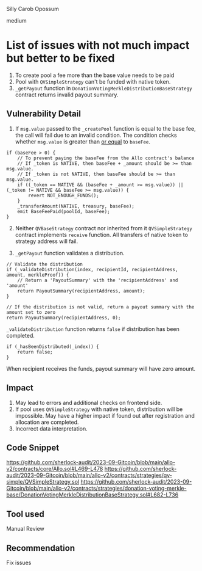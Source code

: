 Silly Carob Opossum

medium

# List of issues with not much impact but better to be fixed

1. To create pool a fee more than the base value needs to be paid
2. Pool  with `QVSimpleStrategy` can't be funded with native token.
3. `_getPayout` function in `DonationVotingMerkleDistributionBaseStrategy` contract returns invalid payout summary.

## Vulnerability Detail

1. If `msg.value` passed to the `_createPool` function is equal to the base fee, the call will fail due to an invalid condition. The condition checks whether `msg.value` is greater than <ins>or equal</ins> to `baseFee`.

```solidity
if (baseFee > 0) {
    // To prevent paying the baseFee from the Allo contract's balance
    // If _token is NATIVE, then baseFee + _amount should be >= than msg.value.
    // If _token is not NATIVE, then baseFee should be >= than msg.value.
    if ((_token == NATIVE && (baseFee + _amount >= msg.value)) || (_token != NATIVE && baseFee >= msg.value)) {
        revert NOT_ENOUGH_FUNDS();
    }
    _transferAmount(NATIVE, treasury, baseFee);
    emit BaseFeePaid(poolId, baseFee);
}
```

2. Neither `QVBaseStrategy` contract nor  inherited from it `QVSimpleStrategy` contract implements `receive` function. All transfers of native token to strategy address will fail.

3. `_getPayout` function validates a distribution.

```solidity
// Validate the distribution
if (_validateDistribution(index, recipientId, recipientAddress, amount, merkleProof)) {
    // Return a 'PayoutSummary' with the 'recipientAddress' and 'amount'
    return PayoutSummary(recipientAddress, amount);
}

// If the distribution is not valid, return a payout summary with the amount set to zero
return PayoutSummary(recipientAddress, 0);
```

`_validateDistribution` function returns `false` if distribution has been completed.

```solidity
if (_hasBeenDistributed(_index)) {
    return false;
}
```

When recipient receives the funds, payout summary will have zero amount.

## Impact

1. May lead to errors and additional checks on frontend side.
2. If pool uses `QVSimpleStrategy` with native token, distribution will be impossible. May have a higher impact if found out after registration and allocation are completed.
3. Incorrect data interpretation.

## Code Snippet

https://github.com/sherlock-audit/2023-09-Gitcoin/blob/main/allo-v2/contracts/core/Allo.sol#L469-L478
https://github.com/sherlock-audit/2023-09-Gitcoin/blob/main/allo-v2/contracts/strategies/qv-simple/QVSimpleStrategy.sol
https://github.com/sherlock-audit/2023-09-Gitcoin/blob/main/allo-v2/contracts/strategies/donation-voting-merkle-base/DonationVotingMerkleDistributionBaseStrategy.sol#L682-L736

## Tool used

Manual Review

## Recommendation

Fix issues